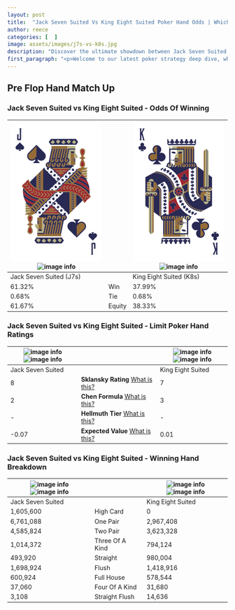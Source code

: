 ```yaml
---
layout: post
title:  "Jack Seven Suited Vs King Eight Suited Poker Hand Odds | Which Is The Better Hand In Poker? A Complete Guide"
author: reece
categories: [  ]
image: assets/images/j7s-vs-k8s.jpg
description: "Discover the ultimate showdown between Jack Seven Suited and King Eight Suited in poker! Uncover the odds, strategies, and scenarios where one hand triumphs over the other. Get ready to up your poker game with this thrilling analysis."
first_paragraph: "<p>Welcome to our latest poker strategy deep dive, where we're pitting two distinct hands against each other in a high-stakes showdown: Jack Seven Suited vs King Eight Suited.</p><p>In the dynamic world of poker, every decision counts, and knowing which hand holds the upper hand is key to your success at the table.</p><p>In this article, we'll dissect these two hands, explore the scenarios where one dominates the other, and equip you with the knowledge to make strategic choices that can tip the odds in your favor.</p><p>Get ready to unravel the intriguing dynamics of these poker hands and elevate your game to new heights.</p>"
---
```




[comment]: # (sp0)

## Pre Flop Hand Match Up

<div class="table hand-ratings" markdown="1"> 



### Jack Seven Suited vs King Eight Suited - Odds Of Winning


    
| ![image info](assets/images/hand1/j.png) ![image info](assets/images/hand1/7s.png) |  | ![image info](assets/images/hand2/k.png) ![image info](assets/images/hand2/8s.png) |
| -------- | -------- | -------- |
| Jack Seven Suited (J7s) |  | King Eight Suited (K8s) |
| 61.32% | Win | 37.99% |
| 0.68% | Tie | 0.68% |
| 61.67% | Equity | 38.33% |




[comment]: # (sp1)



### Jack Seven Suited vs King Eight Suited - Limit Poker Hand Ratings


    
| ![image info](https://www.riverpairs.com/assets/images/hand1/j.png) ![image info](https://www.riverpairs.com/assets/images/hand1/7s.png) |  | ![image info](https://www.riverpairs.com/assets/images/hand2/k.png) ![image info](https://www.riverpairs.com/assets/images/hand2/8s.png) |
| -------- | -------- | -------- |
| Jack Seven Suited |  | King Eight Suited |
| 8 | **Sklansky Rating** [What is this?](/sklansky-rating-explained) | 7 |
| 2 | **Chen Formula** [What is this?](/chen-formula-explained) | 3 |
| - | **Hellmuth Tier** [What is this?](/Hellmuth-tier-explained) | - |
| -0.07 | **Expected Value** [What is this?](/expected-value-explained) | 0.01 |




[comment]: # (sp2)



### Jack Seven Suited vs King Eight Suited - Winning Hand Breakdown


    
| ![image info](https://www.riverpairs.com/assets/images/hand1/j.png) ![image info](https://www.riverpairs.com/assets/images/hand1/7s.png) |  | ![image info](https://www.riverpairs.com/assets/images/hand2/k.png) ![image info](https://www.riverpairs.com/assets/images/hand2/8s.png) |
| -------- | -------- | -------- |
| Jack Seven Suited |  | King Eight Suited |
| 1,605,600 | High Card | 0 |
| 6,761,088 | One Pair | 2,967,408 |
| 4,585,824 | Two Pair | 3,623,328 |
| 1,014,372 | Three Of A Kind | 794,124 |
| 493,920 | Straight | 980,004 |
| 1,698,924 | Flush | 1,418,916 |
| 600,924 | Full House | 578,544 |
| 37,060 | Four Of A Kind | 31,680 |
| 3,108 | Straight Flush | 14,636 |




[comment]: # (sp3)



</div>

[comment]: # (sp4)



[comment]: # (sp5)

